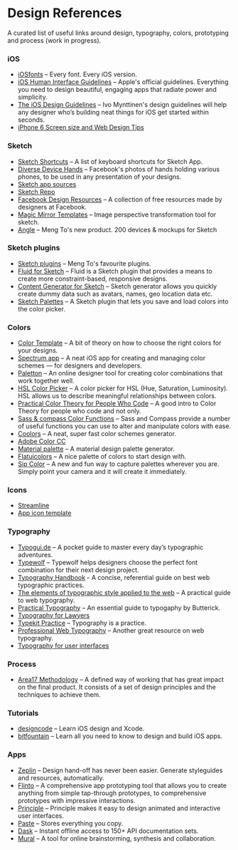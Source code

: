 # Design References
A curated list of useful links around design, typography, colors, prototyping and process (work in progress).

### iOS
* [iOSfonts](http://iosfonts.com/) – Every font. Every iOS version.
* [iOS Human Interface Guidelines](https://developer.apple.com/ios/human-interface-guidelines/) – Apple's official guidelines. Everything you need to design beautiful, engaging apps that radiate power and simplicity.
* [The iOS Design Guidelines](http://iosdesign.ivomynttinen.com/) – Ivo Mynttinen's design guidelines will help any designer who’s building neat things for iOS get started within seconds.
* [iPhone 6 Screen size and Web Design Tips](http://www.kylejlarson.com/blog/iphone-6-screen-size-web-design-tips/)

### Sketch
* [Sketch Shortcuts](http://sketchshortcuts.com/) – A list of keyboard shortcuts for Sketch App.
* [Diverse Device Hands](http://facebook.design/handskit.html?utm_source=DesignCode) – Facebook's photos of hands holding various phones, to be used in any presentation of your designs.
* [Sketch app sources](http://www.sketchappsources.com/)
* [Sketch Repo](https://sketchrepo.com/)
* [Facebook Design Resources](http://facebook.design/) – A collection of free resources made by designers at Facebook.
* [Magic Mirror Templates](http://magicmirror.design/templates/) – Image perspective transformation tool for sketch.
* [Angle](https://designcode.io/angle) – Meng To's new product. 200 devices & mockups for Sketch

### Sketch plugins
* [Sketch plugins](https://designcode.io/sketch-plugins) – Meng To's favourite plugins.
* [Fluid for Sketch](https://github.com/matt-curtis/Fluid-for-Sketch) – Fluid is a Sketch plugin that provides a means to create more constraint-based, responsive designs.
* [Content Generator for Sketch](https://github.com/timuric/Content-generator-sketch-plugin) – Sketch generator allows you quickly create dummy data such as avatars, names, geo location data etc.
* [Sketch Palettes](https://github.com/andrewfiorillo/sketch-palettes) – A Sketch plugin that lets you save and load colors into the color picker.

### Colors
* [Color Template](http://rocket-design.fr/color-template/) – A bit of theory on how to choose the right colors for your designs.
* [Spectrum app](http://www.eigenlogik.com/spectrum/mac) – A neat iOS app for creating and managing color schemes — for designers and developers.
* [Paletton](http://paletton.com/) – An online designer tool for creating color combinations that work together well.
* [HSL Color Picker](http://hslpicker.com/#) – A color picker for HSL (Hue, Saturation, Luminosity). HSL allows us to describe meaningful relationships between colors.
* [Practical Color Theory for People Who Code](http://tallys.github.io/color-theory/) – A good intro to Color Theory for people who code and not only.
* [Sass & compass Color  Functions](http://jackiebalzer.com/color) – Sass and Compass provide a number of useful functions you can use to alter and manipulate colors with ease.
* [Coolors](https://coolors.co/) – A neat, super fast color schemes generator.
* [Adobe Color CC](https://color.adobe.com/create/color-wheel/)
* [Material palette](https://www.materialpalette.com/) – A material design palette generator.
* [Flatuicolors](https://flatuicolors.com/) – A nice palette of colors to start design with.
* [Sip Color](https://itunes.apple.com/ca/app/sip-color/id934379679?mt=8) – A new and fun way to capture palettes wherever you are. Simply point your camera and it will create it immediately.

### Icons
* [Streamline](http://www.streamlineicons.com/)
* [App icon template](https://appicontemplate.com/)

### Typography
* [Typogui.de](http://www.typogui.de/) – A pocket guide to master every day’s typographic adventures.
* [Typewolf](https://www.typewolf.com) – Typewolf helps designers choose the perfect font combination for their next design project.
* [Typography Handbook](http://typographyhandbook.com/) - A concise, referential guide on best web typographic practices.
* [The elements of typographic style applied to the web](http://webtypography.net/) – A practical guide to web typography.
* [Practical Typography](http://practicaltypography.com/) – An essential guide to typogaphy by Butterick.
* [Typography for Lawyers](http://typographyforlawyers.com/toc.html)
* [Typekit Practice](http://practice.typekit.com/) – Typography is a practice.
* [Professional Web Typography](https://prowebtype.com/) – Another great resource on web typography.
* [Typography for user interfaces](https://viljamis.com/2016/typography-for-user-interfaces/)

### Process
* [Area17 Methodology](https://guides.area17.com/design-techniques/#preface) – A defined way of working that has great impact on the final product. It consists of a set of design principles and the techniques to achieve them.

<!-- ### Sketching
* [Sketching For Better Mobile Experiences](http://www.smashingmagazine.com/2013/06/sketching-for-better-mobile-experiences/)

### Usability Testing
* [Create Task Scenarios](https://studio.uxpin.com/user-research/create-task-scenarios-user-testing/) -->

### Tutorials
* [designcode](https://designcode.io/sketch) – Learn iOS design and Xcode.
* [bitfountain](https://www.bitfountain.io) – Learn all you need to know to design and build iOS apps.

### Apps
* [Zeplin](https://zeplin.io/) – Design hand-off has never been easier. Generate styleguides and resources, automatically.
* [Flinto](https://www.flinto.com/mac) – A comprehensive app prototyping tool that allows you to create anything from simple tap-through prototypes, to comprehensive prototypes with impressive interactions.
* [Principle](http://principleformac.com/) – Principle makes it easy to design animated and interactive user interfaces.
* [Paste](http://pasteapp.me/) – Stores everything you copy.
* [Dask](https://kapeli.com/dash) – Instant offline access to 150+ API documentation sets.
* [Mural](https://mural.co/) – A tool for online brainstorming, synthesis and collaboration.


<!-- ### Videos
* [At The FrontEnd](http://www.atthefrontend.dk/videos)
* [Marty Cagan – Great Engineering, Failed Product](http://www.ustream.tv/recorded/61491014)
* [Andy Budd (Clearleft) | Building a world class design team](https://www.youtube.com/watch?v=JBm77YgWp7s) -->
